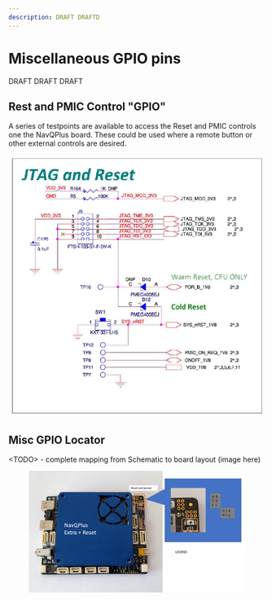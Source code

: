 ```yaml
---
description: DRAFT DRAFTD
---
```


# Miscellaneous GPIO pins

DRAFT DRAFT DRAFT



## Rest and PMIC Control "GPIO"

A series of testpoints are available to access the Reset and PMIC controls one the NavQPlus board. These could be used where a remote button or other external controls are desired.

![](<../../../.gitbook/assets/image (6).png>)



## Misc GPIO Locator

\<TODO> - complete mapping from Schematic to board layout (image here)

<figure><img src="../../../.gitbook/assets/image (1).png" alt=""><figcaption></figcaption></figure>

